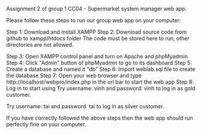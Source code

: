 Assignment 2 of group 1 CC04 - Supermarket system manager web app.

Please follow these steps to run our group web app on your computer:

Step 1: Download and install XAMPP
Step 2: Download source code from github to xampp/htdocs folder
The code must be stored here to run, other directories are not allowed.

Step 3: Open XAMPP control panel and turn on Apache and phpMyadmin
Step 4: Click "Admin" button of phpMyadmin to go to its dashboard
Step 5: Create a database and named it "db"
Step 6: Import weblab.sql file to create the database
Step 7: Open your web browser and type http://localhost/webpro/index.php in the url bar to start the web app
Step 8: Log in to start using
Try username: vinh and password: vinh to log in as gold customer.

Try username: tai and password: tai to log in as silver customer.

If you have correctly followed the above steps then the web app should run perfectly fine on your computer.
